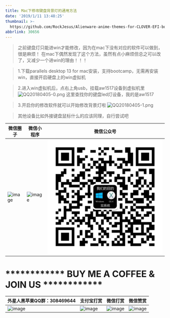 ```yaml
---
title: Mac下修改键盘背景灯的通用方法
date: '2019/1/11 13:48:25'
thumbnail: >-
  https://github.com/RockJesus/Alienware-anime-themes-for-CLOVER-EFI-bootloader/blob/master/screenshots/sea.gif?raw=true
abbrlink: 30656
---
```


>之前键盘灯只能进win才能修改，因为在mac下没有对应的软件可以做到，很是麻烦！
在mac下偶然发现了这个方法，虽然有点小麻烦但总之可以改了，又减少一个进win的理由！！！

>1.下载parallels desktop 13 for mac安装，支持bootcamp，无需再安装win，直接开启硬盘上的win虚拟机

>2.进入win虚拟机后，点右上角usb，挂载aw1517设备到虚拟机里
![QQ20180405-0.png](http://upload-images.jianshu.io/upload_images/15836855-ecce0b1c1855d496.png?imageMogr2/auto-orient/strip%7CimageView2/2/w/1240 "QQ20180405-0.png")
这里查找你的键盘led灯设备，我的是aw1517

>3.开启你的修改软件就可以开始修改背景灯啦
![QQ20180405-1.png](http://upload-images.jianshu.io/upload_images/15836855-9f7fd141d981a4a4.png?imageMogr2/auto-orient/strip%7CimageView2/2/w/1240 "QQ20180405-1.png")



>其他设备比如外接键盘鼠标什么的应该同理，自行尝试吧


| 微信圈子                                                                                                                                                              | 微信小程序                                                                                                                                                              | 微信公众号                                                                                                                                                                                                                                                                                                                            | 
| ----------------------------------------------------------   | ----------------------------------------------------------   | ----------------------------------------------------------   |  
| ![image](https://github.com/RockJesus/Alienware-17-R4-Dual-GPU-MacOS-10.15-14-13-Hackintosh/blob/master/tony/%E5%BE%AE%E4%BF%A1%E5%9C%88%E5%AD%90.jpeg?raw=true) | ![image](https://github.com/RockJesus/Alienware-17-R4-Dual-GPU-MacOS-10.15-14-13-Hackintosh/blob/master/tony/%E5%BE%AE%E4%BF%A1%E5%B0%8F%E7%A8%8B%E5%BA%8F.png?raw=true) | ![image](https://github.com/RockJesus/Alienware-17-R4-Dual-GPU-MacOS-10.15-14-13-Hackintosh/blob/master/tony/微信公众号.jpg) | 
# ************ BUY ME A COFFEE & JOIN US ************
| 外星人黑苹果QQ群：308469644                                                                                                                                                              | 支付宝打赏                                                                                                                                                              | 微信打赏                                                                                                                                                              |  微信赞赏                                                                                                                                                              | 
| ----------------------------------------------------------   | ----------------------------------------------------------   | ----------------------------------------------------------   |  ----------------------------------------------------------   | 
| ![image](https://github.com/RockJesus/Alienware-17-R4-Dual-GPU-MacOS-Mojave-10.14-Hackintosh/blob/master/qq.png?raw=true) | ![image](https://github.com/RockJesus/Alienware-17-R4-I7-7700HQ-MacOS-High-Sierra/blob/master/zfb.jpeg) | ![image](https://github.com/RockJesus/Alienware-17-R4-I7-7700HQ-MacOS-High-Sierra/blob/master/wx.jpeg) | ![image](https://github.com/RockJesus/Alienware-17-R4-Dual-GPU-MacOS-10.15-14-13-Hackintosh/blob/master/zsm.png?raw=true) |
